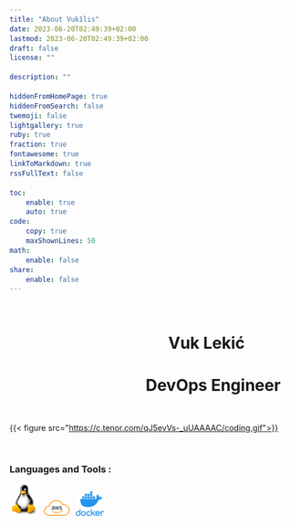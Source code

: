 ```yaml
---
title: "About Vuk1lis"
date: 2023-06-20T02:49:39+02:00
lastmod: 2023-06-20T02:49:39+02:00
draft: false
license: ""

description: ""

hiddenFromHomePage: true
hiddenFromSearch: false
twemoji: false
lightgallery: true
ruby: true
fraction: true
fontawesome: true
linkToMarkdown: true
rssFullText: false

toc:
    enable: true
    auto: true
code:
    copy: true
    maxShownLines: 50
math:
    enable: false
share:
    enable: false
---
```



&nbsp;

#                                           Vuk Lekić
#                                     DevOps Engineer

&nbsp;

{{< figure src="https://c.tenor.com/qJ5evVs-_uUAAAAC/coding.gif">}}

&nbsp;

###  Languages and Tools :

<!-- # :(fa-brands fa-linux): -->

![Tux, the Linux mascot](/images/about/linux_logo.png) 
![Tux, the Linux mascot](/images/about/aws_logo.png) 
![Tux, the Linux mascot](/images/about/docker_logo.png)